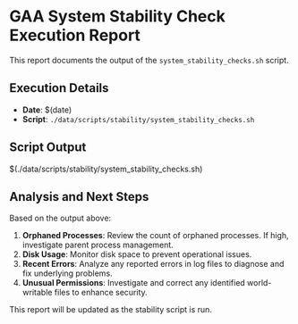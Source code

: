 # GAA System Stability Check Execution Report

This report documents the output of the `system_stability_checks.sh` script.

## Execution Details

- **Date**: $(date)
- **Script**: `./data/scripts/stability/system_stability_checks.sh`

## Script Output

$(./data/scripts/stability/system_stability_checks.sh)

## Analysis and Next Steps

Based on the output above:

1.  **Orphaned Processes**: Review the count of orphaned processes. If high, investigate parent process management.
2.  **Disk Usage**: Monitor disk space to prevent operational issues.
3.  **Recent Errors**: Analyze any reported errors in log files to diagnose and fix underlying problems.
4.  **Unusual Permissions**: Investigate and correct any identified world-writable files to enhance security.

This report will be updated as the stability script is run.
